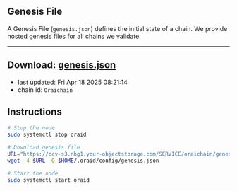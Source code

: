 ## Genesis File
A Genesis File (`genesis.json`) defines the initial state of a chain. We provide hosted genesis files for all chains we validate.

---
**Download: [genesis.json](https://ccv-s3.nbg1.your-objectstorage.com/SERVICE/oraichain/genesis.json)**
---

- last updated: Fri Apr 18 2025 08:21:14
- chain id: `Oraichain`

## Instructions
```sh
# Stop the node
sudo systemctl stop oraid

# Download genesis file
URL="https://ccv-s3.nbg1.your-objectstorage.com/SERVICE/oraichain/genesis.json"
wget -4 $URL -O $HOME/.oraid/config/genesis.json

# Start the node
sudo systemctl start oraid
```
